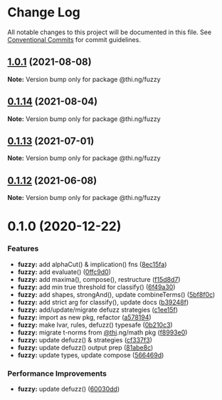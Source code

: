 # Change Log

All notable changes to this project will be documented in this file.
See [Conventional Commits](https://conventionalcommits.org) for commit guidelines.

## [1.0.1](https://github.com/thi-ng/umbrella/compare/@thi.ng/fuzzy@0.1.14...@thi.ng/fuzzy@1.0.1) (2021-08-08)

**Note:** Version bump only for package @thi.ng/fuzzy





## [0.1.14](https://github.com/thi-ng/umbrella/compare/@thi.ng/fuzzy@0.1.13...@thi.ng/fuzzy@0.1.14) (2021-08-04)

**Note:** Version bump only for package @thi.ng/fuzzy





## [0.1.13](https://github.com/thi-ng/umbrella/compare/@thi.ng/fuzzy@0.1.12...@thi.ng/fuzzy@0.1.13) (2021-07-01)

**Note:** Version bump only for package @thi.ng/fuzzy





## [0.1.12](https://github.com/thi-ng/umbrella/compare/@thi.ng/fuzzy@0.1.11...@thi.ng/fuzzy@0.1.12) (2021-06-08)

**Note:** Version bump only for package @thi.ng/fuzzy





# 0.1.0 (2020-12-22)


### Features

* **fuzzy:** add alphaCut() & implication() fns ([8ec15fa](https://github.com/thi-ng/umbrella/commit/8ec15fa5c0f33fd7342c4047a5523e9fd0597ed1))
* **fuzzy:** add evaluate() ([0ffc9d0](https://github.com/thi-ng/umbrella/commit/0ffc9d01f9bd40ba616d1f59e3ced74fa7c0dc7f))
* **fuzzy:** add maxima(), compose(), restructure ([f15d8d7](https://github.com/thi-ng/umbrella/commit/f15d8d73df2a438d4866d57fc25fed625acd7a8a))
* **fuzzy:** add min true threshold for classify() ([6f49a30](https://github.com/thi-ng/umbrella/commit/6f49a308c62a598f6d0a0e6e5046cd8e24d81eab))
* **fuzzy:** add shapes, strongAnd(), update combineTerms() ([5bf8f0c](https://github.com/thi-ng/umbrella/commit/5bf8f0c01541afeb367eff21cb45118a1b62549a))
* **fuzzy:** add strict arg for classify(), update docs ([b39248f](https://github.com/thi-ng/umbrella/commit/b39248f359aa0148ff72c484d78175f8f435fe97))
* **fuzzy:** add/update/migrate defuzz strategies ([c1ee15f](https://github.com/thi-ng/umbrella/commit/c1ee15fdce2b08176c5bc97ba9ca7a56a84817c7))
* **fuzzy:** import as new pkg, refactor ([a578194](https://github.com/thi-ng/umbrella/commit/a57819454f38de4c35095b64b9e7028d9ac21454))
* **fuzzy:** make lvar, rules, defuzz() typesafe ([0b210c3](https://github.com/thi-ng/umbrella/commit/0b210c3841ce9184b8dfb83ca2dde5ceca0a3b6e))
* **fuzzy:** migrate t-norms from [@thi](https://github.com/thi).ng/math pkg ([f8993e0](https://github.com/thi-ng/umbrella/commit/f8993e0dc1aed0243629a21d36ee85e91b2e938d))
* **fuzzy:** update defuzz() & strategies ([cf337f3](https://github.com/thi-ng/umbrella/commit/cf337f36dbf24a9cfc4c6f364c3aea82428b5940))
* **fuzzy:** update defuzz() output prep ([81abe8c](https://github.com/thi-ng/umbrella/commit/81abe8cb718ce335940234aecf693ba53564a715))
* **fuzzy:** update types, update compose ([566469d](https://github.com/thi-ng/umbrella/commit/566469d5c420cc2c4fdc3b107e04b52929b61915))


### Performance Improvements

* **fuzzy:** update defuzz() ([60030dd](https://github.com/thi-ng/umbrella/commit/60030dd9a5ceb02d58ad89766e14f80019f6f72f))
